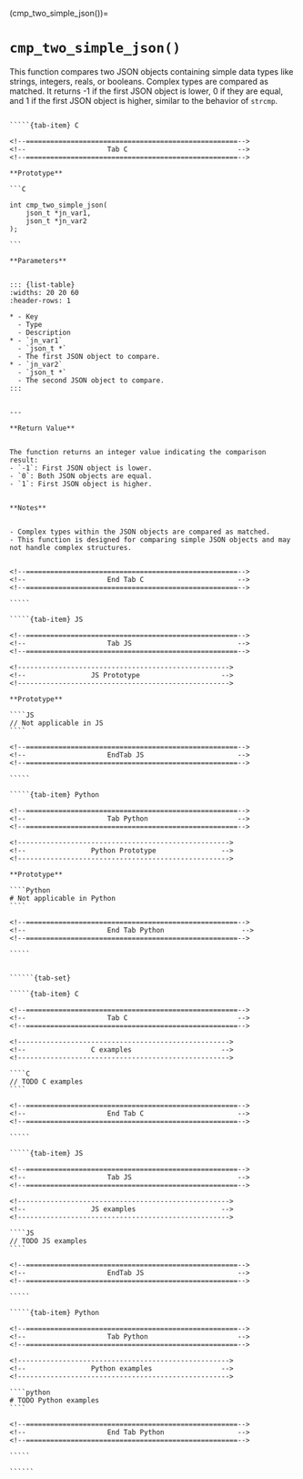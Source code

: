 <!-- ============================================================== -->
(cmp_two_simple_json())=
# `cmp_two_simple_json()`
<!-- ============================================================== -->


This function compares two JSON objects containing simple data types like strings, integers, reals, or booleans. Complex types are compared as matched. It returns -1 if the first JSON object is lower, 0 if they are equal, and 1 if the first JSON object is higher, similar to the behavior of `strcmp`.


<!------------------------------------------------------------>
<!--                    Prototypes                          -->
<!------------------------------------------------------------>

``````{tab-set}

`````{tab-item} C

<!--====================================================-->
<!--                    Tab C                           -->
<!--====================================================-->

**Prototype**

```C

int cmp_two_simple_json(
    json_t *jn_var1,
    json_t *jn_var2
);

```

**Parameters**


::: {list-table}
:widths: 20 20 60
:header-rows: 1

* - Key
  - Type
  - Description
* - `jn_var1`
  - `json_t *`
  - The first JSON object to compare.
* - `jn_var2`
  - `json_t *`
  - The second JSON object to compare.
:::


---

**Return Value**


The function returns an integer value indicating the comparison result:
- `-1`: First JSON object is lower.
- `0`: Both JSON objects are equal.
- `1`: First JSON object is higher.


**Notes**


- Complex types within the JSON objects are compared as matched.
- This function is designed for comparing simple JSON objects and may not handle complex structures.


<!--====================================================-->
<!--                    End Tab C                       -->
<!--====================================================-->

`````

`````{tab-item} JS

<!--====================================================-->
<!--                    Tab JS                          -->
<!--====================================================-->

<!---------------------------------------------------->
<!--                JS Prototype                    -->
<!---------------------------------------------------->

**Prototype**

````JS
// Not applicable in JS
````

<!--====================================================-->
<!--                    EndTab JS                       -->
<!--====================================================-->

`````

`````{tab-item} Python

<!--====================================================-->
<!--                    Tab Python                      -->
<!--====================================================-->

<!---------------------------------------------------->
<!--                Python Prototype                -->
<!---------------------------------------------------->

**Prototype**

````Python
# Not applicable in Python
````

<!--====================================================-->
<!--                    End Tab Python                   -->
<!--====================================================-->

`````

``````

<!------------------------------------------------------------>
<!--                    Examples                            -->
<!------------------------------------------------------------>

```````{dropdown} Examples

``````{tab-set}

`````{tab-item} C

<!--====================================================-->
<!--                    Tab C                           -->
<!--====================================================-->

<!---------------------------------------------------->
<!--                C examples                      -->
<!---------------------------------------------------->

````C
// TODO C examples
````

<!--====================================================-->
<!--                    End Tab C                       -->
<!--====================================================-->

`````

`````{tab-item} JS

<!--====================================================-->
<!--                    Tab JS                          -->
<!--====================================================-->

<!---------------------------------------------------->
<!--                JS examples                     -->
<!---------------------------------------------------->

````JS
// TODO JS examples
````

<!--====================================================-->
<!--                    EndTab JS                       -->
<!--====================================================-->

`````

`````{tab-item} Python

<!--====================================================-->
<!--                    Tab Python                      -->
<!--====================================================-->

<!---------------------------------------------------->
<!--                Python examples                 -->
<!---------------------------------------------------->

````python
# TODO Python examples
````

<!--====================================================-->
<!--                    End Tab Python                  -->
<!--====================================================-->

`````

``````

```````

